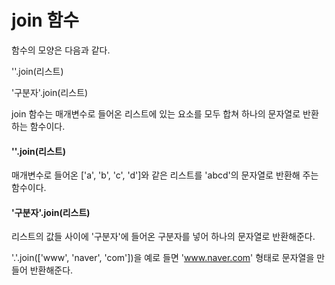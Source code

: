 # join 함수



함수의 모양은 다음과 같다.

''.join(리스트)

'구분자'.join(리스트)



join 함수는 매개변수로 들어온 리스트에 있는 요소를 모두 합쳐 하나의 문자열로 반환하는 함수이다.



#### ''.join(리스트)

매개변수로 들어온 ['a', 'b', 'c', 'd']와 같은 리스트를 'abcd'의 문자열로 반환해 주는 함수이다.



#### '구분자'.join(리스트)

리스트의 값들 사이에 '구분자'에 들어온 구분자를 넣어 하나의 문자열로 반환해준다.

'.'.join(['www', 'naver', 'com'])을 예로 들면 'www.naver.com' 형태로 문자열을 만들어 반환해준다.